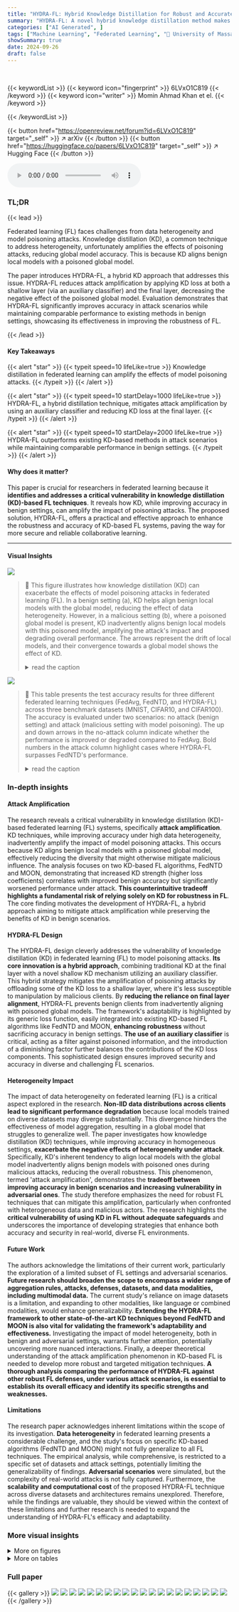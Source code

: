 ```yaml
---
title: "HYDRA-FL: Hybrid Knowledge Distillation for Robust and Accurate Federated Learning"
summary: "HYDRA-FL: A novel hybrid knowledge distillation method makes federated learning robust against poisoning attacks while maintaining accuracy!"
categories: ["AI Generated", ]
tags: ["Machine Learning", "Federated Learning", "🏢 University of Massachusetts, Amherst",]
showSummary: true
date: 2024-09-26
draft: false
---
```


<br>

{{< keywordList >}}
{{< keyword icon="fingerprint" >}} 6LVxO1C819 {{< /keyword >}}
{{< keyword icon="writer" >}} Momin Ahmad Khan et el. {{< /keyword >}}
 
{{< /keywordList >}}

{{< button href="https://openreview.net/forum?id=6LVxO1C819" target="_self" >}}
↗ arXiv
{{< /button >}}
{{< button href="https://huggingface.co/papers/6LVxO1C819" target="_self" >}}
↗ Hugging Face
{{< /button >}}



<audio controls>
    <source src="https://ai-paper-reviewer.com/6LVxO1C819/podcast.wav" type="audio/wav">
    Your browser does not support the audio element.
</audio>


### TL;DR


{{< lead >}}

Federated learning (FL) faces challenges from data heterogeneity and model poisoning attacks.  Knowledge distillation (KD), a common technique to address heterogeneity, unfortunately amplifies the effects of poisoning attacks, reducing global model accuracy. This is because KD aligns benign local models with a poisoned global model. 



The paper introduces HYDRA-FL, a hybrid KD approach that addresses this issue. HYDRA-FL reduces attack amplification by applying KD loss at both a shallow layer (via an auxiliary classifier) and the final layer, decreasing the negative effect of the poisoned global model. Evaluation demonstrates that HYDRA-FL significantly improves accuracy in attack scenarios while maintaining comparable performance to existing methods in benign settings, showcasing its effectiveness in improving the robustness of FL.

{{< /lead >}}


#### Key Takeaways

{{< alert "star" >}}
{{< typeit speed=10 lifeLike=true >}} Knowledge distillation in federated learning can amplify the effects of model poisoning attacks. {{< /typeit >}}
{{< /alert >}}

{{< alert "star" >}}
{{< typeit speed=10 startDelay=1000 lifeLike=true >}} HYDRA-FL, a hybrid distillation technique, mitigates attack amplification by using an auxiliary classifier and reducing KD loss at the final layer. {{< /typeit >}}
{{< /alert >}}

{{< alert "star" >}}
{{< typeit speed=10 startDelay=2000 lifeLike=true >}} HYDRA-FL outperforms existing KD-based methods in attack scenarios while maintaining comparable performance in benign settings. {{< /typeit >}}
{{< /alert >}}

#### Why does it matter?
This paper is crucial for researchers in federated learning because it **identifies and addresses a critical vulnerability in knowledge distillation (KD)-based FL techniques**.  It reveals how KD, while improving accuracy in benign settings, can amplify the impact of poisoning attacks. The proposed solution, HYDRA-FL, offers a practical and effective approach to enhance the robustness and accuracy of KD-based FL systems, paving the way for more secure and reliable collaborative learning.

------
#### Visual Insights



![](https://ai-paper-reviewer.com/6LVxO1C819/figures_1_1.jpg)

> 🔼 This figure illustrates how knowledge distillation (KD) can exacerbate the effects of model poisoning attacks in federated learning (FL).  In a benign setting (a), KD helps align benign local models with the global model, reducing the effect of data heterogeneity. However, in a malicious setting (b), where a poisoned global model is present, KD inadvertently aligns benign local models with this poisoned model, amplifying the attack's impact and degrading overall performance. The arrows represent the drift of local models, and their convergence towards a global model shows the effect of KD.
> <details>
> <summary>read the caption</summary>
> Figure 1: Overview of attack amplification through knowledge distillation. a) In the benign setting, KD reduces drift and brings benign local models closer to the benign global model. b) In the malicious setting, KD unknowingly reduces drift between benign local models and the poisoned global model.
> </details>





![](https://ai-paper-reviewer.com/6LVxO1C819/tables_7_1.jpg)

> 🔼 This table presents the test accuracy results for three different federated learning techniques (FedAvg, FedNTD, and HYDRA-FL) across three benchmark datasets (MNIST, CIFAR10, and CIFAR100). The accuracy is evaluated under two scenarios: no attack (benign setting) and attack (malicious setting with model poisoning).  The up and down arrows in the no-attack column indicate whether the performance is improved or degraded compared to FedAvg.  Bold numbers in the attack column highlight cases where HYDRA-FL surpasses FedNTD's performance.
> <details>
> <summary>read the caption</summary>
> Table 1: Test accuracy for three techniques on three datasets. In the no-attack setting, (↑↓) shows comparison to FedAvg. In the attack setting, we use bold if our technique outperforms FedNTD.
> </details>





### In-depth insights


#### Attack Amplification
The research reveals a critical vulnerability in knowledge distillation (KD)-based federated learning (FL) systems, specifically **attack amplification**.  KD techniques, while improving accuracy under high data heterogeneity, inadvertently amplify the impact of model poisoning attacks.  This occurs because KD aligns benign local models with a poisoned global model, effectively reducing the diversity that might otherwise mitigate malicious influence.  The analysis focuses on two KD-based FL algorithms, FedNTD and MOON, demonstrating that increased KD strength (higher loss coefficients) correlates with improved benign accuracy but significantly worsened performance under attack.  **This counterintuitive tradeoff highlights a fundamental risk of relying solely on KD for robustness in FL**. The core finding motivates the development of HYDRA-FL, a hybrid approach aiming to mitigate attack amplification while preserving the benefits of KD in benign scenarios.

#### HYDRA-FL Design
The HYDRA-FL design cleverly addresses the vulnerability of knowledge distillation (KD) in federated learning (FL) to model poisoning attacks.  **Its core innovation is a hybrid approach**, combining traditional KD at the final layer with a novel shallow KD mechanism utilizing an auxiliary classifier. This hybrid strategy mitigates the amplification of poisoning attacks by offloading some of the KD loss to a shallow layer, where it's less susceptible to manipulation by malicious clients. By **reducing the reliance on final layer alignment**, HYDRA-FL prevents benign clients from inadvertently aligning with poisoned global models.  The framework's adaptability is highlighted by its generic loss function, easily integrated into existing KD-based FL algorithms like FedNTD and MOON, **enhancing robustness** without sacrificing accuracy in benign settings.  **The use of an auxiliary classifier** is critical, acting as a filter against poisoned information, and the introduction of a diminishing factor further balances the contributions of the KD loss components. This sophisticated design ensures improved security and accuracy in diverse and challenging FL scenarios.

#### Heterogeneity Impact
The impact of data heterogeneity on federated learning (FL) is a critical aspect explored in the research.  **Non-IID data distributions across clients lead to significant performance degradation** because local models trained on diverse datasets may diverge substantially.  This divergence hinders the effectiveness of model aggregation, resulting in a global model that struggles to generalize well. The paper investigates how knowledge distillation (KD) techniques, while improving accuracy in homogeneous settings, **exacerbate the negative effects of heterogeneity under attack**.  Specifically, KD's inherent tendency to align local models with the global model inadvertently aligns benign models with poisoned ones during malicious attacks, reducing the overall robustness. This phenomenon, termed 'attack amplification', demonstrates the **tradeoff between improving accuracy in benign scenarios and increasing vulnerability in adversarial ones**.  The study therefore emphasizes the need for robust FL techniques that can mitigate this amplification, particularly when confronted with heterogeneous data and malicious actors. The research highlights the **critical vulnerability of using KD in FL without adequate safeguards** and underscores the importance of developing strategies that enhance both accuracy and security in real-world, diverse FL environments.

#### Future Work
The authors acknowledge the limitations of their current work, particularly the exploration of a limited subset of FL settings and adversarial scenarios. **Future research should broaden the scope to encompass a wider range of aggregation rules, attacks, defenses, datasets, and data modalities, including multimodal data.**  The current study's reliance on image datasets is a limitation, and expanding to other modalities, like language or combined modalities, would enhance generalizability.  **Extending the HYDRA-FL framework to other state-of-the-art KD techniques beyond FedNTD and MOON is also vital for validating the framework's adaptability and effectiveness.**  Investigating the impact of model heterogeneity, both in benign and adversarial settings, warrants further attention, potentially uncovering more nuanced interactions.  Finally, a deeper theoretical understanding of the attack amplification phenomenon in KD-based FL is needed to develop more robust and targeted mitigation techniques. **A thorough analysis comparing the performance of HYDRA-FL against other robust FL defenses, under various attack scenarios, is essential to establish its overall efficacy and identify its specific strengths and weaknesses.**

#### Limitations
The research paper acknowledges inherent limitations within the scope of its investigation.  **Data heterogeneity** in federated learning presents a considerable challenge, and the study's focus on specific KD-based algorithms (FedNTD and MOON) might not fully generalize to all FL techniques. The empirical analysis, while comprehensive, is restricted to a specific set of datasets and attack settings, potentially limiting the generalizability of findings.  **Adversarial scenarios** were simulated, but the complexity of real-world attacks is not fully captured.  Furthermore, the **scalability and computational cost** of the proposed HYDRA-FL technique across diverse datasets and architectures remains unexplored.  Therefore, while the findings are valuable, they should be viewed within the context of these limitations and further research is needed to expand the understanding of HYDRA-FL's efficacy and adaptability.


### More visual insights

<details>
<summary>More on figures
</summary>


![](https://ai-paper-reviewer.com/6LVxO1C819/figures_3_1.jpg)

> 🔼 This figure shows the impact of increasing the KL-divergence loss (for FedNTD) and contrastive loss (for MOON) on accuracy in both benign and adversarial settings.  It presents three key results: benign accuracy (blue), post-attack accuracy (orange), and the accuracy drop (green).  The results demonstrate that increasing the loss improves global model accuracy in benign settings but simultaneously increases the accuracy drop after a model poisoning attack, highlighting the trade-off between performance in benign and adversarial conditions. The x-axis represents the hyperparameter values (β for FedNTD and μ for MOON), and the y-axis represents the accuracy.
> <details>
> <summary>read the caption</summary>
> Figure 2: Impact of increasing KL-divergence loss for Fed-NTD and contrastive loss for MOON on accuracy.
> </details>



![](https://ai-paper-reviewer.com/6LVxO1C819/figures_4_1.jpg)

> 🔼 This figure compares the performance of FedNTD, MOON, and FedAvg under different levels of data heterogeneity (α values) in both benign (no attack) and adversarial (model poisoning attack) settings.  The results show the tradeoff between accuracy in benign settings and robustness to attacks.  FedNTD and MOON initially exhibit higher accuracy than FedAvg under benign conditions, particularly at lower α values (higher heterogeneity). However, in the presence of attacks, their performance degrades significantly more than FedAvg.  The higher the heterogeneity (lower α), the more the accuracy drops under attacks for both FedNTD and MOON, highlighting the vulnerability of these KD-based FL techniques to model poisoning attacks when heterogeneity is high.
> <details>
> <summary>read the caption</summary>
> Figure 3: Impact of the heterogeneity parameter, α in benign and adversarial settings. We use the Dirichlet distribution where a higher α means lower heterogeneity.
> </details>



![](https://ai-paper-reviewer.com/6LVxO1C819/figures_5_1.jpg)

> 🔼 The figure illustrates the HYDRA-FL framework, a hybrid knowledge distillation method for robust and accurate federated learning.  It shows how client model training is refined by reducing the knowledge distillation (KD) loss at the final layer and incorporating a shallow KD loss at an earlier layer using an auxiliary classifier. This approach helps mitigate the amplification of poisoning attacks while maintaining good performance in benign settings. The diagram details the interaction between clients, an auxiliary classifier, and the server during the model training process.
> <details>
> <summary>read the caption</summary>
> Figure 4: HYDRA-FL framework: we refine client model training by reducing the final layer's KD-loss and incorporating shallow KD-loss at an earlier shallow layer via an auxiliary classifier.
> </details>



![](https://ai-paper-reviewer.com/6LVxO1C819/figures_7_1.jpg)

> 🔼 This figure compares the performance of HYDRA-FL with different placements of auxiliary classifiers (HYDRA-FL-S1 and HYDRA-FL-S2), MOON, and FedAvg under both benign (no attack) and malicious (attack) conditions.  The x-axis represents the Dirichlet distribution parameter (α), indicating the level of data heterogeneity, with higher values indicating lower heterogeneity.  The y-axis represents the test accuracy.  The plot reveals how HYDRA-FL consistently maintains comparable performance to FedAvg and MOON in benign scenarios while significantly outperforming both algorithms in attack settings across various heterogeneity levels. The placement of the auxiliary classifier impacts performance, suggesting optimal positioning for robust defense against model poisoning attacks.
> <details>
> <summary>read the caption</summary>
> Figure 5: HYDRA-FL vs. MOON and FedAvg when auxiliary classifiers are placed at different shallow layers.
> </details>



![](https://ai-paper-reviewer.com/6LVxO1C819/figures_8_1.jpg)

> 🔼 This figure illustrates the effect of knowledge distillation (KD) on federated learning (FL) models under benign and malicious (attack) conditions.  In the benign setting (Figure 1a), KD successfully reduces the differences between the local models trained on diverse data and the global model, thus improving model performance.  In contrast, in the malicious setting (Figure 1b), where some malicious local models are introduced, KD causes the benign local models to align with the poisoned global model (the poisoned global model is not depicted explicitly in the figure). This phenomenon, known as 'attack amplification', results in a significant performance degradation.  The figure highlights the vulnerability of KD-based FL techniques to model poisoning attacks.
> <details>
> <summary>read the caption</summary>
> Figure 1: Overview of attack amplification through knowledge distillation. a) In the benign setting, KD reduces drift and brings benign local models closer to the benign global model. b) In the malicious setting, KD unknowingly reduces drift between benign local models and the poisoned global model.
> </details>



![](https://ai-paper-reviewer.com/6LVxO1C819/figures_9_1.jpg)

> 🔼 This figure shows the impact of varying the diminishing factor (β) on the post-attack accuracy of FedNTD with shallow distillation (FedNTD-S) and HYDRA-FL across different levels of data heterogeneity (α).  It demonstrates that reducing β, which effectively reduces the weight of the knowledge distillation loss at the output layer, significantly improves the post-attack accuracy, especially at high heterogeneity levels (small α).  This highlights the effectiveness of HYDRA-FL's approach in mitigating the attack amplification problem caused by over-reliance on final-layer alignment in knowledge distillation.
> <details>
> <summary>read the caption</summary>
> Figure 7: Comparison of performance of FedNTD-S with different values of β
> </details>



</details>




<details>
<summary>More on tables
</summary>


![](https://ai-paper-reviewer.com/6LVxO1C819/tables_7_2.jpg)
> 🔼 This table presents the test accuracy results for three different federated learning techniques (FedAvg, MOON, and HYDRA-FL) across three datasets (MNIST, CIFAR10, and CIFAR100) under both no-attack and attack scenarios.  The (↑↓) symbols indicate whether the accuracy is higher or lower compared to FedAvg in the no-attack setting.  Bold numbers highlight cases where HYDRA-FL outperforms MOON in the attack setting.  Different levels of data heterogeneity (controlled by the α parameter) are considered for CIFAR10 and CIFAR100.
> <details>
> <summary>read the caption</summary>
> Table 2: Test accuracy for three techniques on three datasets. In the no-attack setting, (↑↓) shows comparison to FedAvg. In the attack setting, we use bold if our technique outperforms MOON.
> </details>

![](https://ai-paper-reviewer.com/6LVxO1C819/tables_9_1.jpg)
> 🔼 This table presents the MNIST test accuracy results for three different methods: FedAvg, MOON, and HYDRA-FL (with shallow layers 1 and 2) under both no-attack and attack scenarios, using a heterogeneity level of 0.05.  It demonstrates the performance comparison in terms of accuracy under benign and adversarial conditions for the different methods, specifically highlighting the impact of the proposed HYDRA-FL approach and the placement of the shallow layer on its effectiveness against model poisoning attacks.
> <details>
> <summary>read the caption</summary>
> Table 3: MNIST test accuracy with 0.05 heterogeneity for MOON
> </details>

![](https://ai-paper-reviewer.com/6LVxO1C819/tables_16_1.jpg)
> 🔼 This table presents a comparison of the test accuracy achieved by three different federated learning techniques (FedAvg, FedNTD, and HYDRA-FL) on three benchmark datasets (MNIST, CIFAR10, and CIFAR100) under both benign (no-attack) and malicious (attack) conditions.  The results show the impact of data heterogeneity and model poisoning attacks. The arrows (↑↓) indicate whether the accuracy of a technique is higher or lower than FedAvg's accuracy in a benign setting, while bold font highlights cases where HYDRA-FL outperforms FedNTD in the malicious setting. 
> <details>
> <summary>read the caption</summary>
> Table 1: Test accuracy for three techniques on three datasets. In the no-attack setting, (↑↓) shows comparison to FedAvg. In the attack setting, we use bold if our technique outperforms FedNTD.
> </details>

![](https://ai-paper-reviewer.com/6LVxO1C819/tables_16_2.jpg)
> 🔼 This table presents the results of ablation studies on the impact of different shallow layer choices and distillation coefficients in HYDRA-FL for MOON.  It shows the no-attack and attack accuracy for HYDRA-FL models with auxiliary classifiers placed after either the first or second convolutional layers (s1, s2).  The results are shown for different values of the contrastive loss coefficient μ (1, 0.3, 0.1).  This allows for an analysis of the impact of the choice of shallow layer and strength of the contrastive loss on the model's performance in both benign and adversarial settings.
> <details>
> <summary>read the caption</summary>
> Table 5: Comparison of HYDRA-FL for MOON with different distillation coefficients.
> </details>

</details>




### Full paper

{{< gallery >}}
<img src="https://ai-paper-reviewer.com/6LVxO1C819/1.png" class="grid-w50 md:grid-w33 xl:grid-w25" />
<img src="https://ai-paper-reviewer.com/6LVxO1C819/2.png" class="grid-w50 md:grid-w33 xl:grid-w25" />
<img src="https://ai-paper-reviewer.com/6LVxO1C819/3.png" class="grid-w50 md:grid-w33 xl:grid-w25" />
<img src="https://ai-paper-reviewer.com/6LVxO1C819/4.png" class="grid-w50 md:grid-w33 xl:grid-w25" />
<img src="https://ai-paper-reviewer.com/6LVxO1C819/5.png" class="grid-w50 md:grid-w33 xl:grid-w25" />
<img src="https://ai-paper-reviewer.com/6LVxO1C819/6.png" class="grid-w50 md:grid-w33 xl:grid-w25" />
<img src="https://ai-paper-reviewer.com/6LVxO1C819/7.png" class="grid-w50 md:grid-w33 xl:grid-w25" />
<img src="https://ai-paper-reviewer.com/6LVxO1C819/8.png" class="grid-w50 md:grid-w33 xl:grid-w25" />
<img src="https://ai-paper-reviewer.com/6LVxO1C819/9.png" class="grid-w50 md:grid-w33 xl:grid-w25" />
<img src="https://ai-paper-reviewer.com/6LVxO1C819/10.png" class="grid-w50 md:grid-w33 xl:grid-w25" />
<img src="https://ai-paper-reviewer.com/6LVxO1C819/11.png" class="grid-w50 md:grid-w33 xl:grid-w25" />
<img src="https://ai-paper-reviewer.com/6LVxO1C819/12.png" class="grid-w50 md:grid-w33 xl:grid-w25" />
<img src="https://ai-paper-reviewer.com/6LVxO1C819/13.png" class="grid-w50 md:grid-w33 xl:grid-w25" />
<img src="https://ai-paper-reviewer.com/6LVxO1C819/14.png" class="grid-w50 md:grid-w33 xl:grid-w25" />
<img src="https://ai-paper-reviewer.com/6LVxO1C819/15.png" class="grid-w50 md:grid-w33 xl:grid-w25" />
<img src="https://ai-paper-reviewer.com/6LVxO1C819/16.png" class="grid-w50 md:grid-w33 xl:grid-w25" />
<img src="https://ai-paper-reviewer.com/6LVxO1C819/17.png" class="grid-w50 md:grid-w33 xl:grid-w25" />
<img src="https://ai-paper-reviewer.com/6LVxO1C819/18.png" class="grid-w50 md:grid-w33 xl:grid-w25" />
<img src="https://ai-paper-reviewer.com/6LVxO1C819/19.png" class="grid-w50 md:grid-w33 xl:grid-w25" />
<img src="https://ai-paper-reviewer.com/6LVxO1C819/20.png" class="grid-w50 md:grid-w33 xl:grid-w25" />
{{< /gallery >}}
